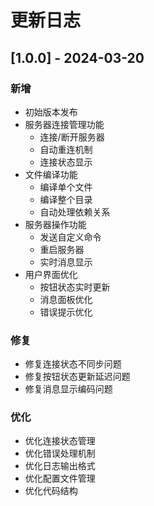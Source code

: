 # 更新日志

## [1.0.0] - 2024-03-20

### 新增
- 初始版本发布
- 服务器连接管理功能
  - 连接/断开服务器
  - 自动重连机制
  - 连接状态显示
- 文件编译功能
  - 编译单个文件
  - 编译整个目录
  - 自动处理依赖关系
- 服务器操作功能
  - 发送自定义命令
  - 重启服务器
  - 实时消息显示
- 用户界面优化
  - 按钮状态实时更新
  - 消息面板优化
  - 错误提示优化

### 修复
- 修复连接状态不同步问题
- 修复按钮状态更新延迟问题
- 修复消息显示编码问题

### 优化
- 优化连接状态管理
- 优化错误处理机制
- 优化日志输出格式
- 优化配置文件管理
- 优化代码结构
